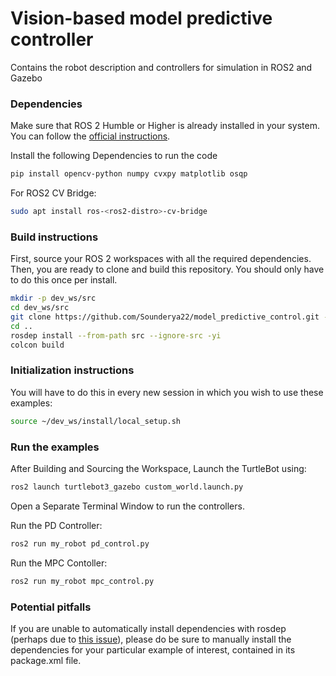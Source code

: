 # Vision-based model predictive controller
Contains the robot description and controllers for simulation in ROS2 and Gazebo


### Dependencies

Make sure that ROS 2 Humble or Higher is already installed in your system.
You can follow the [official instructions](https://docs.ros.org/en/jazzy/Installation.html).

Install the following Dependencies to run the code
```sh
pip install opencv-python numpy cvxpy matplotlib osqp
```
For ROS2 CV Bridge:
```sh
sudo apt install ros-<ros2-distro>-cv-bridge
```


### Build instructions

First, source your ROS 2 workspaces with all the required dependencies.
Then, you are ready to clone and build this repository.
You should only have to do this once per install.

```sh
mkdir -p dev_ws/src
cd dev_ws/src
git clone https://github.com/Sounderya22/model_predictive_control.git --branch development_final
cd ..
rosdep install --from-path src --ignore-src -yi
colcon build
```

### Initialization instructions

You will have to do this in every new session in which you wish to use these examples:

```sh
source ~/dev_ws/install/local_setup.sh
```

### Run the examples

After Building and Sourcing the Workspace, Launch the TurtleBot using:

```sh
ros2 launch turtlebot3_gazebo custom_world.launch.py
```
Open a Separate Terminal Window to run the controllers.

Run the PD Controller:

```sh
ros2 run my_robot pd_control.py
```
Run the MPC Contoller:

```sh
ros2 run my_robot mpc_control.py
```


### Potential pitfalls

If you are unable to automatically install dependencies with rosdep (perhaps due to [this issue](https://github.com/ros-infrastructure/rosdep/issues/733)), please do be sure to manually install the dependencies for your particular example of interest, contained in its package.xml file.
